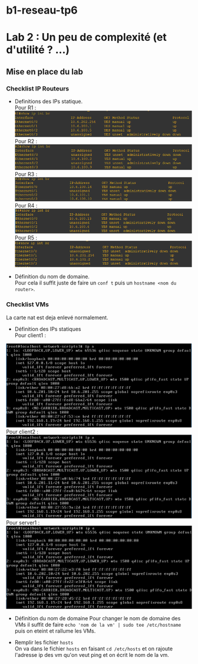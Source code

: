 # b1-reseau-tp6 

# Lab 2 : Un peu de complexité (et d'utilité ? ...)

## Mise en place du lab

### Checklist IP Routeurs
* Definitions des IPs statique.  
Pour R1 : <img src="router1.png">  
Pour R2 : <img src="router2.png">
Pour R3 : <img src="router3.png">
Pour R4 : <img src="router4.png">
Pour R5 : <img src="router5.png">  

* Définition du nom de domaine.  
Pour cela il suffit juste de faire un `conf t` puis un `hostname <nom du router>`.


### Checklist VMs  
La carte nat est deja enlevé normalement.  

* Définition des IPs statiques   
Pour client1 :
<img src="client1.png">    
Pour client2 : 
<img src="client2.png">
Pour server1 : 
<img src="serv1.png"> 

* Définition du nom de domaine 
Pour changer le nom de domaine des VMs il suffit de faire `echo 'nom de la vm' | sudo tee /etc/hostname` puis on eteint et rallume les VMs.  

* Remplir les fichier `hosts`  
On va dans le fichier `hosts` en faisant `cd /etc/hosts` et on rajoute l'adresse ip des vm qu'on veut ping et on écrit le nom de la vm.